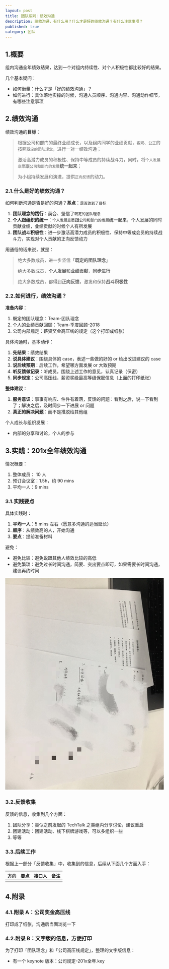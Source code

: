 ```yaml
---
layout: post
title: 团队系列：绩效沟通
description: 绩效沟通，有什么用？什么才是好的绩效沟通？有什么注意事项？
published: true
category: 团队
---
```


## 1.概要

组内沟通全年绩效结果，达到一个对组内持续性、对个人积极性都比较好的结果。

几个基本疑问：

* 如何衡量：什么才是「好的绩效沟通」？
* 如何进行：具体落地实操的时候，沟通人员顺序、沟通内容、沟通动作细节，有哪些注意事项

## 2.绩效沟通

绩效沟通的**目标**：

> 根据公司和部门的最终业绩成长，以及组内同学的业绩贡献，`客观`、`公正`的按照`既定的团队理念`，进行一对一绩效沟通；
> 
> 激活高潜力成员的积极性、保持中等成员的持续战斗力，同时，将`个人发展意愿`跟`公司和部门的发展`**统一起来**；
> 
> 为小组持续发展和演进，提供`正向反馈`的动力。

### 2.1.什么是好的绩效沟通？

如何判断沟通是否是好的沟通？**基点**：`是否达到了目标`

1. **团队理念的践行**：契合、坚信了`既定的团队理念`
1. **个人跟组织的统一**：`个人发展意愿`跟`公司和部门的发展`统一起来，个人发展的同时贡献业绩，业绩贡献的时候个人有所发展
1. **团队战斗积极性**：进一步激活高潜力成员的积极性、保持中等成会员的持续战斗力，实现对个人贡献的正向反馈动力

用通俗的话来说，就是：

> 绝大多数成员，进一步坚信「**既定的团队理念**」
> 
> 绝大多数成员，**个人发展**和**业绩贡献**，**同步进行**
> 
> 绝大多数成员，都得到**正向反馈**，激发和保持**战斗积极性**

### 2.2.如何进行，绩效沟通？

**准备内容**：

1. 既定的团队理念：Team-团队理念
1. 个人的业绩贡献回顾：Team-季度回顾-2018
1. 公司内部规定：薪资奖金高压线的规定（这个打印成纸张）

具体沟通时，基本动作：

1. **先结果**：绩效结果
1. **说具体建议**：围绕具体的 case，表述一些做的好的 or 给出改进建议的 case
1. **说后续预期**：后续工作，希望哪方面发展 or 大致预期
1. **听反馈做记录**：听成员，围绕上述工作的意见，认真记录（保密）
1. **同步规定**：公司高压线，薪资奖级最高等级保密信息（上面的打印纸张）

**整体建议**：

1. **服务意识**：事事有响应、件件有着落，反馈的问题：看到之后，说一下看到了；解决之后，及时同步一下进展 or 问题
1. **真正的解决问题**：而不是推脱给其他组

个人成长与组织发展：

* 内部的分享和讨论，个人的参与

## 3.实践：201x全年绩效沟通

情况概要：

1. 整体成员： 10 人
1. 预订会议室：1.5h，约 90 mins
1. 平均一人：9 mins

### 3.1.实践要点

具体实践时：

1. **平均一人**：5 mins 左右（愿意多沟通的适当延长）
1. **顺序**：从绩效高的人，开始沟通
1. **要点**：提前准备材料

避免：

* 避免比较：避免说跟其他人绩效比较的高低
* 避免繁琐：避免过长时间沟通，简要、突出要点即可，如果需要长时间沟通，建议再约时间

![](/images/build-team-series/result-of-2018-kpi.jpeg)

### 3.2.反馈收集

反馈的信息，收集到几个方面：

1. 团队分享：类似之前发起的 TechTalk 之类组内分享讨论，建议重启
1. 团建活动：团建活动、线下棋牌游戏等，可以多组织一些
2. 等等

### 3.3.后续工作

根据上一部分「反馈收集」中，收集到的信息，后续从下面几个方面入手：

|方向|要点|接口人|备注|
|:----|:----|:----|:----|
| | | | |


## 4.附录

### 4.1.附录 A：公司奖金高压线

打印成了纸张，沟通后当面浏览一下


### 4.2.附录 B：文字版的信息，方便打印

为了打印「团队理念」和「公司高压线规定」，整理的文字版信息：

* 有一个 keynote 版本：公司规定-201x全年.key












[NingG]:    http://ningg.github.com  "NingG"










